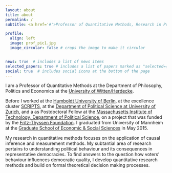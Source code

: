 ```yaml
---
layout: about
title: about
permalink: /
subtitle: <a href='#'>Professor of Quantitative Methods, Research in Political Behaviour</a>. 

profile:
  align: left
  image: prof_pic1.jpg
  image_circular: false # crops the image to make it circular


news: true  # includes a list of news items
selected_papers: true # includes a list of papers marked as "selected={true}"
social: true  # includes social icons at the bottom of the page
---
```


I am a Professor of Quantitative Methods at the Department of Philosophy, Politics and Economics at the [University of Witten/Herdecke](https://www.uni-wh.de). 

Before I worked at the [Humboldt University of Berlin](https://www.hu-berlin.de/), at the excellence cluster [SCRIPTS](https://www.scripts-berlin.eu/), at the [Department of Political Science at University of Zurich](https://www.ipz.uzh.ch/en.html), and a as Postdoctoral Fellow at the [Massachusetts Institute of Technology, Department of Political Science](https://polisci.mit.edu/), on a project that was funded by the [Fritz-Thyssen Foundation](https://www.fritz-thyssen-stiftung.de/). I graduated from University of Mannheim at the [Graduate School of Economic & Social Sciences](https://gess.uni-mannheim.de/) in May 2015. 

My research in quantitative methods focuses on the application of causal inference and measurement methods. My subtantial area of research pertains to understanding political behaviour and its consequences in representative democracies. To find answers to the question how voters’ behaviour influences democratic quality, I develop quantitative research methods and build on formal theoretical decision making processes. 

